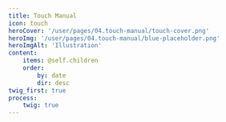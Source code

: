 ```yaml
---
title: Touch Manual
icon: touch
heroCover: '/user/pages/04.touch-manual/touch-cover.png'
heroImg: '/user/pages/04.touch-manual/blue-placeholder.png'
heroImgAlt: 'Illustration'
content:
    items: @self.children
    order:
        by: date
        dir: desc
twig_first: true
process:
    twig: true
---
```

